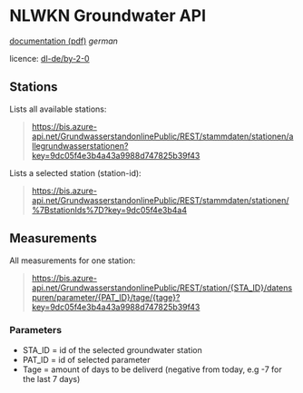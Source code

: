 # NLWKN Groundwater API

[documentation (pdf)](https://www.grundwasserstandonline.nlwkn.niedersachsen.de/pdf/BenutzerhandbuchWebserviceGrundwasserstandonline.pdf) *german*

licence: [dl-de/by-2-0](https://www.govdata.de/dl-de/by-2-0)

## Stations

Lists all available stations:

> https://bis.azure-api.net/GrundwasserstandonlinePublic/REST/stammdaten/stationen/allegrundwasserstationen?key=9dc05f4e3b4a43a9988d747825b39f43

Lists a selected station (station-id):

> https://bis.azure-api.net/GrundwasserstandonlinePublic/REST/stammdaten/stationen/%7BstationIds%7D?key=9dc05f4e3b4a4

## Measurements

All measurements for one station:

> https://bis.azure-api.net/GrundwasserstandonlinePublic/REST/station/{STA_ID}/datenspuren/parameter/{PAT_ID}/tage/{tage}?key=9dc05f4e3b4a43a9988d747825b39f43

### Parameters

- STA_ID = id of the selected groundwater station
- PAT_ID = id of selected parameter
- Tage = amount of days to be deliverd (negative from today, e.g -7 for the last 7 days)
